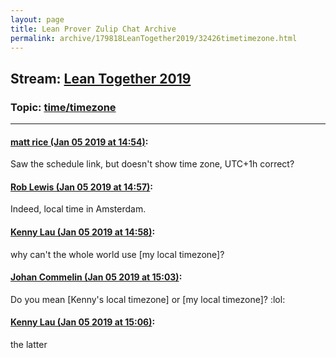 ```yaml
---
layout: page
title: Lean Prover Zulip Chat Archive 
permalink: archive/179818LeanTogether2019/32426timetimezone.html
---
```


## Stream: [Lean Together 2019](index.html)
### Topic: [time/timezone](32426timetimezone.html)

---

#### [matt rice (Jan 05 2019 at 14:54)](https://leanprover.zulipchat.com/#narrow/stream/179818-Lean%20Together%202019/topic/time/timezone/near/154474270):
Saw the schedule link, but doesn't show time zone,  UTC+1h correct?

#### [Rob Lewis (Jan 05 2019 at 14:57)](https://leanprover.zulipchat.com/#narrow/stream/179818-Lean%20Together%202019/topic/time/timezone/near/154474331):
Indeed, local time in Amsterdam.

#### [Kenny Lau (Jan 05 2019 at 14:58)](https://leanprover.zulipchat.com/#narrow/stream/179818-Lean%20Together%202019/topic/time/timezone/near/154474381):
why can't the whole world use [my local timezone]?

#### [Johan Commelin (Jan 05 2019 at 15:03)](https://leanprover.zulipchat.com/#narrow/stream/179818-Lean%20Together%202019/topic/time/timezone/near/154474504):
Do you mean [Kenny's local timezone] or [my local timezone]? :lol:

#### [Kenny Lau (Jan 05 2019 at 15:06)](https://leanprover.zulipchat.com/#narrow/stream/179818-Lean%20Together%202019/topic/time/timezone/near/154474611):
the latter

